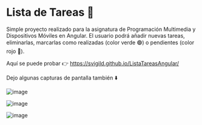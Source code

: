 # Lista de Tareas 📓

Simple proyecto realizado para la asignatura de Programación Multimedia y Dispositivos Móviles en Angular. El usuario podrá añadir nuevas tareas, eliminarlas, marcarlas como realizadas (color verde 🟢) o pendientes (color rojo 🔴).

Aquí se puede probar 👉 https://svigild.github.io/ListaTareasAngular/

Dejo algunas capturas de pantalla también ⬇️

![image](https://github.com/svigild/ListaTareasAngular/assets/116498192/d81dafe1-3e7d-4a3c-826d-42440619fae0)

![image](https://github.com/svigild/ListaTareasAngular/assets/116498192/64f42bc4-d7bb-40a1-992b-11967429f11e)

![image](https://github.com/svigild/ListaTareasAngular/assets/116498192/cdd95e51-d4a2-4e6c-8ad8-ae034ed941fa)


